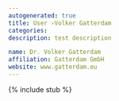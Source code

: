 ```yaml
---
autogenerated: true
title: User ›Volker Gatterdam
categories: 
description: test description

name: Dr. Volker Gatterdam
affiliation: Gatterdam GmbH
website: www.gatterdam.eu
---
```

{% include stub %}

